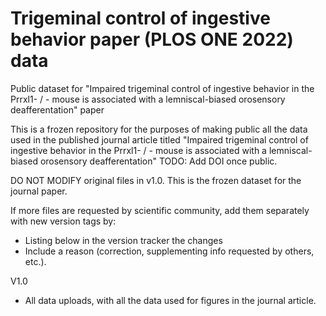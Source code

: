 # Trigeminal control of ingestive behavior paper (PLOS ONE 2022) data
Public dataset for "Impaired trigeminal control of ingestive behavior in the Prrxl1- / - mouse is associated with a lemniscal-biased orosensory deafferentation" paper

This is a frozen repository for the purposes of making public all the data used in the published journal article titled "Impaired trigeminal control of ingestive behavior in the Prrxl1- / - mouse is associated with a lemniscal-biased orosensory deafferentation"
TODO: Add DOI once public.

DO NOT MODIFY original files in v1.0. This is the frozen dataset for the journal paper.

If more files are requested by scientific community, add them separately with new version tags by:
- Listing below in the version tracker the changes
- Include a reason (correction, supplementing info requested by others, etc.).

V1.0
- All data uploads, with all the data used for figures in the journal article.
